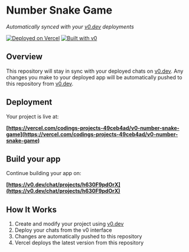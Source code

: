 # Number Snake Game

*Automatically synced with your [v0.dev](https://v0.dev) deployments*

[![Deployed on Vercel](https://img.shields.io/badge/Deployed%20on-Vercel-black?style=for-the-badge&logo=vercel)](https://vercel.com/codings-projects-49ceb4ad/v0-number-snake-game)
[![Built with v0](https://img.shields.io/badge/Built%20with-v0.dev-black?style=for-the-badge)](https://v0.dev/chat/projects/h630F9pdOrX)

## Overview

This repository will stay in sync with your deployed chats on [v0.dev](https://v0.dev).
Any changes you make to your deployed app will be automatically pushed to this repository from [v0.dev](https://v0.dev).

## Deployment

Your project is live at:

**[https://vercel.com/codings-projects-49ceb4ad/v0-number-snake-game](https://vercel.com/codings-projects-49ceb4ad/v0-number-snake-game)**

## Build your app

Continue building your app on:

**[https://v0.dev/chat/projects/h630F9pdOrX](https://v0.dev/chat/projects/h630F9pdOrX)**

## How It Works

1. Create and modify your project using [v0.dev](https://v0.dev)
2. Deploy your chats from the v0 interface
3. Changes are automatically pushed to this repository
4. Vercel deploys the latest version from this repository